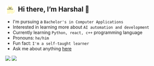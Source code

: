 ## <img align="left" loading="lazy" src="readme-res/cats.gif" width="30" /> &nbsp; Hi there, I’m Harshal 👋

- I'm pursuing a `Bachelor's in Computer Applications`
- Interested in learning more about `AI automation and development`
- Currently learning `Python, react, c++` programming language
- Pronouns: `he/him`
- Fun fact: `I'm a self-taught learner`
- Ask me about anything [here](https://github.com/c0d3h01/c0d3h01/issues)

![](https://github-readme-stats.vercel.app/api?username=c0d3h01&bg_color=ffffff00&text_color=888888&hide_border=true&hide_title=true)
![](https://github-readme-stats.vercel.app/api/top-langs/?username=c0d3h01&bg_color=ffffff00&text_color=888888&hide_border=true&hide_title=true&layout=compact&exclude_repo=Samsung-Notes-Port,Samsung-Weather-Port,Samsung-Calculator-Port)
